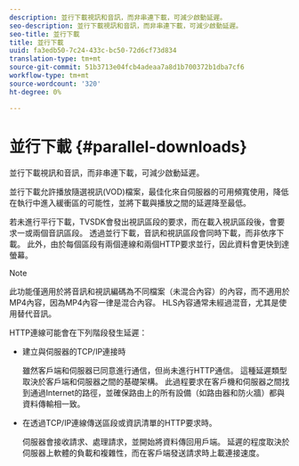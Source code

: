 ```yaml
---
description: 並行下載視訊和音訊，而非串連下載，可減少啟動延遲。
seo-description: 並行下載視訊和音訊，而非串連下載，可減少啟動延遲。
seo-title: 並行下載
title: 並行下載
uuid: fa3edb50-7c24-433c-bc50-72d6cf73d834
translation-type: tm+mt
source-git-commit: 51b3713e04fcb4adeaa7a8d1b700372b1dba7cf6
workflow-type: tm+mt
source-wordcount: '320'
ht-degree: 0%

---
```



# 並行下載 {#parallel-downloads}

並行下載視訊和音訊，而非串連下載，可減少啟動延遲。

並行下載允許播放隨選視訊(VOD)檔案，最佳化來自伺服器的可用頻寬使用，降低在執行中進入緩衝區的可能性，並將下載與播放之間的延遲降至最低。

<!-- 

Removed as part of "no DASH use cases" for 2.5.1, May 31st, 2017 release.
<p>Parallel downloads allows DASH video-on-demand (VOD) files to be played, optimizes the available bandwidth usage from a server, lowers the probability of getting into buffer under-run situations, and minimizes the delay between download and playback. </p>

 -->

若未進行平行下載，TVSDK會發出視訊區段的要求，而在載入視訊區段後，會要求一或兩個音訊區段。 透過並行下載，音訊和視訊區段會同時下載，而非依序下載。 此外，由於每個區段有兩個連線和兩個HTTP要求並行，因此資料會更快到達螢幕。

>[!NOTE]
>
>此功能僅適用於將音訊和視訊編碼為不同檔案（未混合內容）的內容，而不適用於MP4內容，因為MP4內容一律是混合內容。 HLS內容通常未經過混音，尤其是使用替代音訊。

<!-- 

See comment above (DASH use case removed).
  This feature applies only to content where the audio and video are encoded into different files (unmuxed content) and does not apply to MP4 content, which is always muxed. Most DASH content is unmuxed, and HLS content is often unmuxed, especially with alternate audio. 
-->

HTTP連線可能會在下列階段發生延遲：

* 建立與伺服器的TCP/IP連接時

   雖然客戶端和伺服器已同意進行通信，但尚未進行HTTP通信。 這種延遲類型取決於客戶端和伺服器之間的基礎架構。 此過程要求在客戶機和伺服器之間找到通過Internet的路徑，並確保路由上的所有設備（如路由器和防火牆）都與資料傳輸相一致。
* 在透過TCP/IP連線傳送區段或資訊清單的HTTP要求時。

   伺服器會接收請求、處理請求，並開始將資料傳回用戶端。 延遲的程度取決於伺服器上軟體的負載和複雜性，而在客戶端發送請求時上載連接速度。

